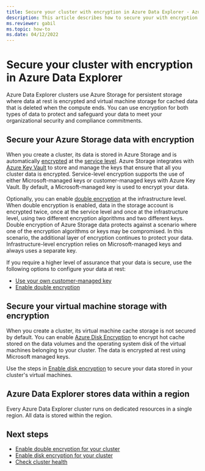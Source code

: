```yaml
---
title: Secure your cluster with encryption in Azure Data Explorer - Azure portal
description: This article describes how to secure your with encryption in Azure Data Explorer within the Azure portal.
ms.reviewer: gabil
ms.topic: how-to
ms.date: 04/12/2022
---
```


# Secure your cluster with encryption in Azure Data Explorer

Azure Data Explorer clusters use Azure Storage for persistent storage where data at rest is encrypted and virtual machine storage for cached data that is deleted when the compute ends. You can use encryption for both types of data to protect and safeguard your data to meet your organizational security and compliance commitments.

## Secure your Azure Storage data with encryption

When you create a cluster, its data is stored in Azure Storage and is automatically [encrypted](/azure/storage/common/storage-service-encryption) at the [service level](storage-encryption.md). Azure Storage integrates with [Azure Key Vault](/azure/key-vault/) to store and manage the keys that ensure that all you cluster data is encrypted. Service-level encryption supports the use of either Microsoft-managed keys or customer-managed keys with Azure Key Vault. By default, a Microsoft-managed key is used to encrypt your data.

Optionally, you can enable [double encryption](/azure/storage/common/infrastructure-encryption-enable) at the infrastructure level. When double encryption is enabled, data in the storage account is encrypted twice, once at the service level and once at the infrastructure level, using two different encryption algorithms and two different keys. Double encryption of Azure Storage data protects against a scenario where one of the encryption algorithms or keys may be compromised. In this scenario, the additional layer of encryption continues to protect your data. Infrastructure-level encryption relies on Microsoft-managed keys and always uses a separate key.

If you require a higher level of assurance that your data is secure, use the following options to configure your data at rest:

* [Use your own customer-managed key](/azure/storage/common/customer-managed-keys-overview)
* [Enable double encryption](cluster-encryption-double.md)

## Secure your virtual machine storage with encryption

When you create a cluster, its virtual machine cache storage is not secured by default. You can enable [Azure Disk Encryption](/azure/security/azure-security-disk-encryption-overview) to encrypt hot cache stored on the data volumes and the operating system disk of the virtual machines belonging to your cluster. The data is encrypted at rest using Microsoft managed keys.

Use the steps in [Enable disk encryption](cluster-encryption-disk.md) to secure your data stored in your cluster's virtual machines.

## Azure Data Explorer stores data within a region

Every Azure Data Explorer cluster runs on dedicated resources in a single region. All data is stored within the region.

## Next steps

* [Enable double encryption for your cluster](cluster-encryption-double.md)
* [Enable disk encryption for your cluster](cluster-encryption-disk.md)
* [Check cluster health](check-cluster-health.md)
